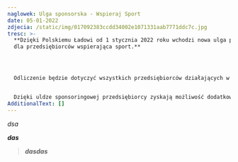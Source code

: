 ```yaml
---
naglowek: Ulga sponsorska - Wspieraj Sport
date: 05-01-2022
zdjecia: /static/img/017092383ccdd34002e1071331aab7771ddc7c.jpg
tresc: >-
  **Dzięki Polskiemu Ładowi od 1 stycznia 2022 roku wchodzi nowa ulga podatkowa
  dla przedsiębiorców wspierająca sport.** 




  Odliczenie będzie dotyczyć wszystkich przedsiębiorców działających w Polsce, czyli zarówno jednoosobowych działalności gospodarczych, jak i spółek. 


  Dzięki uldze sponsoringowej przedsiębiorcy zyskają możliwość dodatkowego odliczenia od podstawy opodatkowania podatkiem dochodowym (PIT i CIT) 50% kosztów poniesionych na wskazane obszary działalności. Podatnik, oprócz zaliczenia poniesionych kosztów w 100% do kosztów uzyskania przychodu, uzyska prawo do dodatkowej preferencji w podatku dochodowym przez odliczenie od podstawy opodatkowania 50% poniesionych kosztów. Łącznie w podatku dochodowym przedsiębiorca rozliczy więc 150% poniesionego kosztu.
AdditionalText: []
---
```

*dsa*

***das***

> ***dasdas***